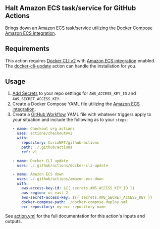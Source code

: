 ## Halt Amazon ECS task/service for GitHub Actions

Brings down an Amazon ECS task/service utilizing the
[Docker Compose Amazon ECS integration](https://docs.docker.com/compose/cli-command/).

## Requirements

This action requires [Docker CLI v2](https://docs.docker.com/compose/cli-command/)
with [Amazon ECS integration](https://docs.docker.com/cloud/ecs-integration/) enabled.
The [docker-cli-update](README-docker-cli-update.md) action can handle the installation for you.

## Usage

1. [Add Secrets](https://docs.github.com/en/actions/security-guides/encrypted-secrets) to your repo settings for
   `AWS_ACCESS_KEY_ID` and `AWS_SECRET_ACCESS_KEY`.
2. Create a Docker Compose YAML file utilizing the [Amazon ECS integration](https://docs.docker.com/cloud/ecs-integration/).
3. Create a [GitHub Workflow](https://docs.github.com/en/actions/learn-github-actions) YAML file with whatever triggers
   apply to your situation and include the following as to your `steps`:
   ```yaml
   - name: Checkout org actions
     uses: actions/checkout@v2
     with:
       repository: CurioNFT/github-actions
       path: ./.github/actions
       ref: v1

   - name: Docker CLI update
     uses: ./.github/actions/docker-cli-update

   - name: Amazon ECS down
     uses: ./.github/actions/amazon-ecs-down
     with:
       aws-access-key-id: ${{ secrets.AWS_ACCESS_KEY_ID }}
       aws-region: us-east-2
       aws-secret-access-key: ${{ secrets.AWS_SECRET_ACCESS_KEY }}
       docker-compose-path: ./docker-compose.deploy.yml
       ecr-repository: my-ecr-repository-name
   ```

See [action.yml](amazon-ecs-down/action.yml) for the full documentation for this action's inputs and outputs.
